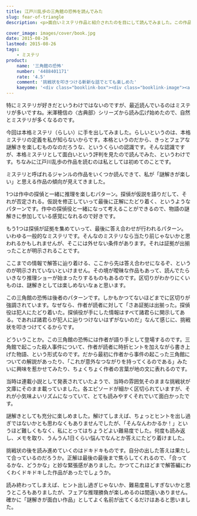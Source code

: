 ```yaml
---
title: 江戸川乱歩の三角館の恐怖を読んでみた
slug: fear-of-triangle
description: <p>面白いミステリ作品と紹介されたのを目にして読んでみました。この作品はフェアな条件で謎解きが楽しめる作品です。純粋に犯人が誰であるかを考えることに集中できる作品になっていて、名作として名前が挙がるだけのことはあるなと思いました。</p>

cover_image: images/cover/book.jpg
date: 2015-08-26
lastmod: 2015-08-26
tags: 
    - ミステリ
product:
    name: '三角館の恐怖'
    number: '4488401171'
    rate: '4.5'
    comment: '挑戦状を叩きつける斬新な話でとても楽しめた'
    kaeyome: '<div class="booklink-box"><div class="booklink-image"><a href="http://www.amazon.co.jp/exec/obidos/asin/4488401171/illusionspace-22/" target="_blank" ><img src="http://ecx.images-amazon.com/images/I/514M7V9GWPL._SL160_.jpg" style="border: none;" /></a></div><div class="booklink-info"><div class="booklink-name"><a href="http://www.amazon.co.jp/exec/obidos/asin/4488401171/illusionspace-22/" target="_blank" >三角館の恐怖 (創元推理文庫―現代日本推理小説叢書)</a><div class="booklink-powered-date">posted with <a href="http://yomereba.com" rel="nofollow" target="_blank">ヨメレバ</a></div></div><div class="booklink-detail">江戸川 乱歩 東京創元社 1997-04    </div><div class="booklink-link2"><div class="shoplinkamazon"><a href="http://www.amazon.co.jp/exec/obidos/asin/4488401171/illusionspace-22/" target="_blank" >Amazon</a></div><div class="shoplinkkindle"><a href="http://www.amazon.co.jp/exec/obidos/ASIN/B00N4M62IK/illusionspace-22/" target="_blank" >Kindle</a></div><div class="shoplinkrakuten"><a href="http://hb.afl.rakuten.co.jp/hgc/11acbc01.369b1bf6.11acbc02.cabf9fe9/?pc=http%3A%2F%2Fbooks.rakuten.co.jp%2Frb%2F878739%2F%3Fscid%3Daf_ich_link_urltxt%26m%3Dhttp%3A%2F%2Fm.rakuten.co.jp%2Fev%2Fbook%2F" target="_blank" >楽天ブックス</a></div>                  	  <div class="shoplinkkino"><a href="http://ck.jp.ap.valuecommerce.com/servlet/referral?sid=3085416&pid=882196163&vc_url=http%3A%2F%2Fwww.kinokuniya.co.jp%2Ff%2Fdsg-01-9784488401177" target="_blank" >紀伊國屋書店<img src="http://ad.jp.ap.valuecommerce.com/servlet/gifbanner?sid=3085416&pid=882196163" height="1" width="1" border="0"></a></div>	  	  	</div></div><div class="booklink-footer"></div></div>'
---
```


<p>特にミステリが好きだというわけではないのですが、最近読んでいるのはミステリが多いですね。米澤穂信の〈古典部〉シリーズから読み広げ始めたので、自然とミステリが多くなるのです。</p>
<p>今回は本格ミステリ（らしい）に手を出してみました。らしいというのは、本格ミステリの定義を私が知らないからです。本格というのだから、きっとフェアな謎解きを楽しむものなのだろうな、というくらいの認識です。そんな認識ですが、本格ミステリとして面白いという評判を見たので読んでみた、というわけです。ちなみに江戸川乱歩の作品を読むのは私としては初めてのことです。</p>
<p>ミステリと呼ばれるジャンルの作品をいくつか読んできて、私が「謎解きが楽しい」と思える作品の傾向が見えてきました。</p>
<p>1つは作中の探偵と一緒に推理を楽しむパターン。探偵が仮説を語りだして、それが否定される。仮説を修正していって最後に正解にたどり着く、というようなパターンです。作中の探偵役と一緒になって考えることができるので、物語の謎解きに参加している感覚になれるので好きです。</p>
<p>もう1つは探偵が証拠を集めていって、最後に答え合わせが行われるパターン。いわゆる一般的なミステリです。そんなのミステリなら当たり前じゃないかと思われるかもしれませんが、そこには外せない条件があります。それは証拠が出揃ったことが明示されることです。</p>
<p>ここまでの情報で解答に辿り着ける、ここから先は答え合わせになるぞ、というのが明示されていないといけません。その境が曖昧な作品もあって、読んでたらいきなり推理ショーが始まったりするものもあるのです。区切りがわかりにくいものは、謎解きとしては楽しめないなぁと思います。</p>
<p>この三角館の恐怖は後者のパターンです。しかもかつてないほどまでに区切りが強調されています。なぜなら、作者が読者に対して「さあ証拠は出揃った。探偵役は犯人にたどり着いた。探偵役が手にした情報はすべて諸君らに開示してある。であれば諸君らが犯人に辿りつけないはずがないのだ」なんて感じに、挑戦状を叩きつけてくるからです。</p>
<p>どういうことか。この三角館の恐怖には作者が語り手として登場するのです。三角館で起こった殺人事件について、作者が読者に時折ヒントを加えながら書き上げた物語、という形式なのです。だから最初に作者から事件の起こった三角館についての解説があったり、「これが意外なつながりを持ってくるのである」みたいに興味を惹かせてみたり、ちょくちょく作者の言葉が地の文に表れるのです。</p>
<p>当時は連載小説として発表されていたようで、当時の雰囲気そのままな挑戦状が文庫にそのまま載っていました。各エピソードが細かく区切られていますが、それが小気味よいリズムになっていて、とても読みやすくそれでいて面白かったです。</p>
<p>謎解きとしても充分に楽しめました。解けてしまえば、ちょっとヒントを出し過ぎではないかとも思わなくもありませんでしたが、「そんなんわかるか！」というほど難しくもなく、私にとってはちょうどよい難易度でした。何度も読み返し、メモを取り、うんうん1日くらい悩んでなんとか答えにたどり着けました。</p>
<p>挑戦状の後を読み進めていくのはドキドキものです。自分の出した答えは果たして合っているのだろうか。正解は最後の最後まで焦らしてくれるので、「合ってるかな、どうかな」と妙な緊張感がありました。かつてこれほどまで解答編にわくわくドキドキした作品があったでしょうか。</p>
<p>読み終わってしまえば、ヒント出し過ぎじゃないか、難易度易しすぎないかと思うところもありましたが、フェアな推理勝負が楽しめるのは間違いありません。確かに「謎解きが面白い作品」としてよく名前が出てくるだけはあると思いました。</p>

  